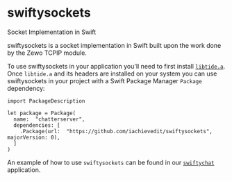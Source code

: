 # swiftysockets
Socket Implementation in Swift

swiftysockets is a socket implementation in Swift built upon the work done by the Zewo TCPIP module.

To use swiftysockets in your application you'll need to first install [`libtide.a`](https://github.com/iachievedit/Tide).  Once `libtide.a` and its headers are installed on your system you can use swiftysockets in your project with a Swift Package Manager `Package` dependency:

```
import PackageDescription

let package = Package(
  name:  "chatterserver",
  dependencies: [
    .Package(url:  "https://github.com/iachievedit/swiftysockets", majorVersion: 0),
  ]
)
```

An example of how to use `swiftysockets` can be found in our [`swiftychat`](https://github.com/iachievedit/swiftychat) application.
